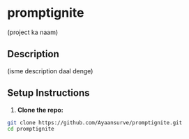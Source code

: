 # promptignite

(project ka naam)

## Description

(isme description daal denge)

## Setup Instructions

1. **Clone the repo:**
```bash
git clone https://github.com/Ayaansurve/promptignite.git
cd promptignite
